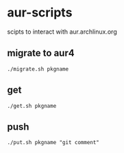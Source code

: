 aur-scripts
===========

scipts to interact with aur.archlinux.org

migrate to aur4
---------------
    ./migrate.sh pkgname

get
---

    ./get.sh pkgname

push
----

    ./put.sh pkgname "git comment"